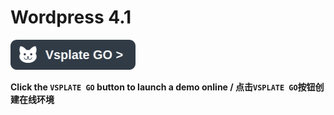 # Wordpress 4.1

<a href="https://www.vsplate.com/?docker-compose=https://github.com/vsplate/dcenvs/wordpress/4.1"><img alt="VSPLATE GO" src="https://raw.githubusercontent.com/vsplate/images/master/vsgo_btn.png" width="200px"></a>

**Click the `VSPLATE GO` button to launch a demo online / 点击`VSPLATE GO`按钮创建在线环境**